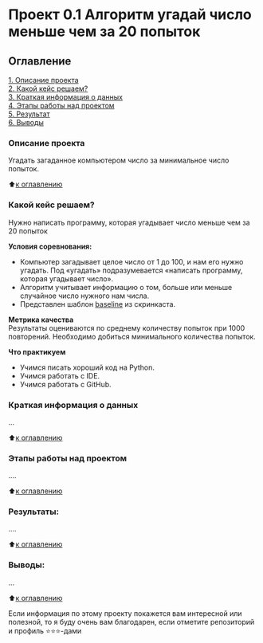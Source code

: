 # Проект 0.1 Алгоритм угадай число меньше чем за 20 попыток

## Оглавление  
[1. Описание проекта](https://github.com/kaNdePlay/sf_data_science/blob/main/project_0.1/README.md#Описание-проекта)  
[2. Какой кейс решаем?](https://github.com/kaNdePlay/sf_data_science/blob/main/project_0.1/README.md#Какой-кейс-решаем)  
[3. Краткая информация о данных](https://github.com/kaNdePlay/sf_data_science/blob/main/project_0.1/README.md#Краткая-информация-о-данных)  
[4. Этапы работы над проектом](https://github.com/kaNdePlay/sf_data_science/blob/main/project_0.1/README.md#Этапы-работы-над-проектом)  
[5. Результат](https://github.com/kaNdePlay/sf_data_science/blob/main/project_0.1/README.md#Результат)    
[6. Выводы](https://github.com/kaNdePlay/sf_data_science/blob/main/project_0.1/README.md#Выводы) 

### Описание проекта    
Угадать загаданное компьютером число за минимальное число попыток.

:arrow_up:[к оглавлению](https://github.com/kaNdePlay/sf_data_science/blob/main/project_0.1/README.md)


### Какой кейс решаем?    
Нужно написать программу, которая угадывает число меньше чем за 20 попыток 

**Условия соревнования:**  
- Компьютер загадывает целое число от 1 до 100, и нам его нужно угадать. Под «угадать» подразумевается «написать программу, которая угадывает число».
- Алгоритм учитывает информацию о том, больше или меньше случайное число нужного нам числа.
- Представлен шаблон [baseline](https://colab.research.google.com/drive/1k2WZD8PWWOYFHrpAJoB2eZw06ID7KnFA) из скринкаста.

**Метрика качества**     
Результаты оцениваются по среднему количеству попыток при 1000 повторений. Необходимо добиться минимального количества попыток.

**Что практикуем**     
- Учимся писать хороший код на Python.
- Учимся работать с IDE.
- Учимся работать с GitHub.


### Краткая информация о данных
...
  
:arrow_up:[к оглавлению](https://github.com/kaNdePlay/sf_data_science/blob/main/project_0.1/README.md#Оглавление)


### Этапы работы над проектом  
....

:arrow_up:[к оглавлению](https://github.com/kaNdePlay/sf_data_science/blob/main/project_0.1/README.mdОглавление)


### Результаты:  
....

:arrow_up:[к оглавлению](https://github.com/kaNdePlay/sf_data_science/blob/main/project_0.1/README.md#Оглавление)


### Выводы:  
...

:arrow_up:[к оглавлению](https://github.com/kaNdePlay/sf_data_science/blob/main/project_0.1/README.md#Оглавление)


Если информация по этому проекту покажется вам интересной или полезной, то я буду очень вам благодарен, если отметите репозиторий и профиль ⭐️⭐️⭐️-дами